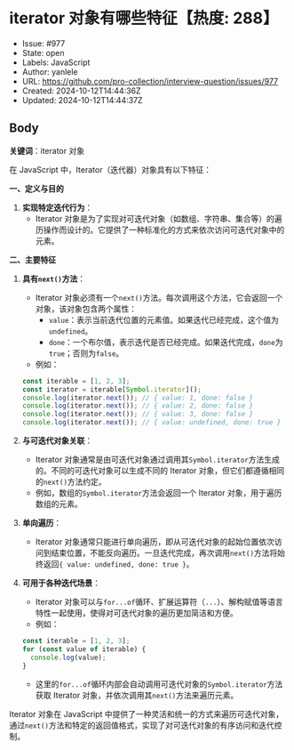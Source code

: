 # iterator 对象有哪些特征【热度: 288】

- Issue: #977
- State: open
- Labels: JavaScript
- Author: yanlele
- URL: https://github.com/pro-collection/interview-question/issues/977
- Created: 2024-10-12T14:44:36Z
- Updated: 2024-10-12T14:44:37Z

## Body

**关键词**：iterator 对象

在 JavaScript 中，Iterator（迭代器）对象具有以下特征：

**一、定义与目的**

1. **实现特定迭代行为**：
   - Iterator 对象是为了实现对可迭代对象（如数组、字符串、集合等）的遍历操作而设计的。它提供了一种标准化的方式来依次访问可迭代对象中的元素。

**二、主要特征**

1. **具有`next()`方法**：

   - Iterator 对象必须有一个`next()`方法。每次调用这个方法，它会返回一个对象，该对象包含两个属性：
     - `value`：表示当前迭代位置的元素值。如果迭代已经完成，这个值为`undefined`。
     - `done`：一个布尔值，表示迭代是否已经完成。如果迭代完成，`done`为`true`；否则为`false`。
   - 例如：

   ```javascript
   const iterable = [1, 2, 3];
   const iterator = iterable[Symbol.iterator]();
   console.log(iterator.next()); // { value: 1, done: false }
   console.log(iterator.next()); // { value: 2, done: false }
   console.log(iterator.next()); // { value: 3, done: false }
   console.log(iterator.next()); // { value: undefined, done: true }
   ```

2. **与可迭代对象关联**：

   - Iterator 对象通常是由可迭代对象通过调用其`Symbol.iterator`方法生成的。不同的可迭代对象可以生成不同的 Iterator 对象，但它们都遵循相同的`next()`方法约定。
   - 例如，数组的`Symbol.iterator`方法会返回一个 Iterator 对象，用于遍历数组的元素。

3. **单向遍历**：

   - Iterator 对象通常只能进行单向遍历，即从可迭代对象的起始位置依次访问到结束位置，不能反向遍历。一旦迭代完成，再次调用`next()`方法将始终返回`{ value: undefined, done: true }`。

4. **可用于各种迭代场景**：
   - Iterator 对象可以与`for...of`循环、扩展运算符（`...`）、解构赋值等语言特性一起使用，使得对可迭代对象的遍历更加简洁和方便。
   - 例如：
   ```javascript
   const iterable = [1, 2, 3];
   for (const value of iterable) {
     console.log(value);
   }
   ```
   - 这里的`for...of`循环内部会自动调用可迭代对象的`Symbol.iterator`方法获取 Iterator 对象，并依次调用其`next()`方法来遍历元素。

Iterator 对象在 JavaScript 中提供了一种灵活和统一的方式来遍历可迭代对象，通过`next()`方法和特定的返回值格式，实现了对可迭代对象的有序访问和迭代控制。

